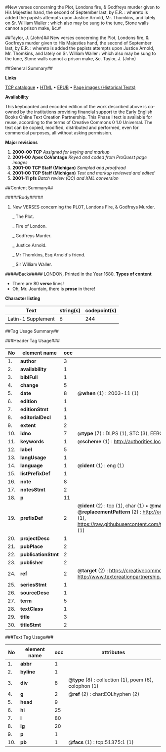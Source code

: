 #New verses concerning the Plot, Londons fire, & Godfreys murder given to His Majesties hand, the second of September last, by E.R. : whereto is added the papists attempts upon Justice Arnold, Mr. Thomkins, and lately on Sr. William Waller : which also may be sung to the tune, Stone walls cannot a prison make, &c.#

##Taylor, J. (John)##
New verses concerning the Plot, Londons fire, & Godfreys murder given to His Majesties hand, the second of September last, by E.R. : whereto is added the papists attempts upon Justice Arnold, Mr. Thomkins, and lately on Sr. William Waller : which also may be sung to the tune, Stone walls cannot a prison make, &c.
Taylor, J. (John)

##General Summary##

**Links**

[TCP catalogue](http://www.ota.ox.ac.uk/tcp/)  • 
[HTML](http://tei.it.ox.ac.uk/tcp/Texts-HTML/free/A64/A64187.html)  • 
[EPUB](http://tei.it.ox.ac.uk/tcp/Texts-EPUB/free/A64/A64187.epub) • 
[Page images (Historical Texts)](https://data.historicaltexts.jisc.ac.uk/view?pubId=eebo-11950264e&pageId=eebo-11950264e-51375-1)

**Availability**

This keyboarded and encoded edition of the
	       work described above is co-owned by the institutions
	       providing financial support to the Early English Books
	       Online Text Creation Partnership. This Phase I text is
	       available for reuse, according to the terms of Creative
	       Commons 0 1.0 Universal. The text can be copied,
	       modified, distributed and performed, even for
	       commercial purposes, all without asking permission.

**Major revisions**

1. __2000-00__ __TCP__ *Assigned for keying and markup*
1. __2001-00__ __Apex CoVantage__ *Keyed and coded from ProQuest page images*
1. __2001-00__ __TCP Staff (Michigan)__ *Sampled and proofread*
1. __2001-00__ __TCP Staff (Michigan)__ *Text and markup reviewed and edited*
1. __2001-11__ __pfs__ *Batch review (QC) and XML conversion*

##Content Summary##

#####Body#####

1. New VERSES concerning the PLOT, Londons Fire, & Godfreys Murder.

    _ The Plot.

    _ Fire of London.

    _ Godfreys Murder.

    _ Justice Arnold.

    _ Mr Thomkins, Esq Arnold's friend.

    _ Sir William Waller.

#####Back#####
LONDON, Printed in the Year 1680.
**Types of content**

  * There are 80 **verse** lines!
  * Oh, Mr. Jourdain, there is **prose** in there!

**Character listing**


|Text|string(s)|codepoint(s)|
|---|---|---|
|Latin-1 Supplement|ô|244|

##Tag Usage Summary##

###Header Tag Usage###

|No|element name|occ|attributes|
|---|---|---|---|
|1.|__author__|3||
|2.|__availability__|1||
|3.|__biblFull__|1||
|4.|__change__|5||
|5.|__date__|8| @__when__ (1) : 2003-11 (1)|
|6.|__edition__|1||
|7.|__editionStmt__|1||
|8.|__editorialDecl__|1||
|9.|__extent__|2||
|10.|__idno__|7| @__type__ (7) : DLPS (1), STC (3), EEBO-CITATION (1), OCLC (1), VID (1)|
|11.|__keywords__|1| @__scheme__ (1) : http://authorities.loc.gov/ (1)|
|12.|__label__|5||
|13.|__langUsage__|1||
|14.|__language__|1| @__ident__ (1) : eng (1)|
|15.|__listPrefixDef__|1||
|16.|__note__|8||
|17.|__notesStmt__|2||
|18.|__p__|11||
|19.|__prefixDef__|2| @__ident__ (2) : tcp (1), char (1)  •  @__matchPattern__ (2) : ([0-9\-]+):([0-9IVX]+) (1), (.+) (1)  •  @__replacementPattern__ (2) : http://eebo.chadwyck.com/downloadtiff?vid=$1&page=$2 (1), https://raw.githubusercontent.com/textcreationpartnership/Texts/master/tcpchars.xml#$1 (1)|
|20.|__projectDesc__|1||
|21.|__pubPlace__|2||
|22.|__publicationStmt__|2||
|23.|__publisher__|2||
|24.|__ref__|2| @__target__ (2) : https://creativecommons.org/publicdomain/zero/1.0/ (1), http://www.textcreationpartnership.org/docs/. (1)|
|25.|__seriesStmt__|1||
|26.|__sourceDesc__|1||
|27.|__term__|5||
|28.|__textClass__|1||
|29.|__title__|3||
|30.|__titleStmt__|2||


###Text Tag Usage###

|No|element name|occ|attributes|
|---|---|---|---|
|1.|__abbr__|1||
|2.|__byline__|1||
|3.|__div__|8| @__type__ (8) : collection (1), poem (6), colophon (1)|
|4.|__g__|2| @__ref__ (2) : char:EOLhyphen (2)|
|5.|__head__|9||
|6.|__hi__|25||
|7.|__l__|80||
|8.|__lg__|20||
|9.|__p__|1||
|10.|__pb__|1| @__facs__ (1) : tcp:51375:1 (1)|
